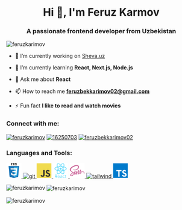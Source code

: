 <h1 align="center">Hi 👋, I'm Feruz Karmov</h1>
<h3 align="center">A passionate frontend developer from Uzbekistan</h3>

<p align="left"> <img src="https://komarev.com/ghpvc/?username=feruzkarimov&label=Profile%20views&color=0e75b6&style=flat" alt="feruzkarimov" /> </p>

- 🔭 I’m currently working on [Sheva.uz](sheva.uz)

- 🌱 I’m currently learning **React, Next.js, Node.js**

- 💬 Ask me about **React**

- 📫 How to reach me **feruzbekkarimov02@gmail.com**

- ⚡ Fun fact **I like to read and watch movies**

<h3 align="left">Connect with me:</h3>
<p align="left">
<a href="https://linkedin.com/in/feruzkarimov" target="blank"><img align="center" src="https://raw.githubusercontent.com/rahuldkjain/github-profile-readme-generator/master/src/images/icons/Social/linked-in-alt.svg" alt="feruzkarimov" height="30" width="40" /></a>
<a href="https://stackoverflow.com/users/16250703" target="blank"><img align="center" src="https://raw.githubusercontent.com/rahuldkjain/github-profile-readme-generator/master/src/images/icons/Social/stack-overflow.svg" alt="16250703" height="30" width="40" /></a>
<a href="https://www.leetcode.com/feruzbekkarimov02" target="blank"><img align="center" src="https://raw.githubusercontent.com/rahuldkjain/github-profile-readme-generator/master/src/images/icons/Social/leet-code.svg" alt="feruzbekkarimov02" height="30" width="40" /></a>
</p>

<h3 align="left">Languages and Tools:</h3>
<p align="left"> <a href="https://www.w3schools.com/css/" target="_blank" rel="noreferrer"> <img src="https://raw.githubusercontent.com/devicons/devicon/master/icons/css3/css3-original-wordmark.svg" alt="css3" width="40" height="40"/> </a> <a href="https://git-scm.com/" target="_blank" rel="noreferrer"> <img src="https://www.vectorlogo.zone/logos/git-scm/git-scm-icon.svg" alt="git" width="40" height="40"/> </a> <a href="https://developer.mozilla.org/en-US/docs/Web/JavaScript" target="_blank" rel="noreferrer"> <img src="https://raw.githubusercontent.com/devicons/devicon/master/icons/javascript/javascript-original.svg" alt="javascript" width="40" height="40"/> </a> <a href="https://reactjs.org/" target="_blank" rel="noreferrer"> <img src="https://raw.githubusercontent.com/devicons/devicon/master/icons/react/react-original-wordmark.svg" alt="react" width="40" height="40"/> </a> <a href="https://sass-lang.com" target="_blank" rel="noreferrer"> <img src="https://raw.githubusercontent.com/devicons/devicon/master/icons/sass/sass-original.svg" alt="sass" width="40" height="40"/> </a> <a href="https://tailwindcss.com/" target="_blank" rel="noreferrer"> <img src="https://www.vectorlogo.zone/logos/tailwindcss/tailwindcss-icon.svg" alt="tailwind" width="40" height="40"/> </a> <a href="https://www.typescriptlang.org/" target="_blank" rel="noreferrer"> <img src="https://raw.githubusercontent.com/devicons/devicon/master/icons/typescript/typescript-original.svg" alt="typescript" width="40" height="40"/> </a> </p>

<p><img align="left" src="https://github-readme-stats.vercel.app/api/top-langs?username=feruzkarimov&show_icons=true&locale=en&layout=compact" alt="feruzkarimov" /></p>

<p>&nbsp;<img align="center" src="https://github-readme-stats.vercel.app/api?username=feruzkarimov&show_icons=true&locale=en" alt="feruzkarimov" /></p>

<p><img align="center" src="https://github-readme-streak-stats.herokuapp.com/?user=feruzkarimov&" alt="feruzkarimov" /></p>
